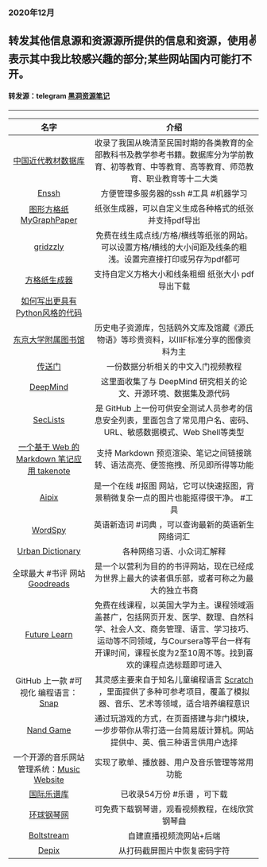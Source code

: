 ### 2020年12月
转发其他信息源和资源源所提供的信息和资源，使用✌表示其中我比较感兴趣的部分;某些网站国内可能打不开。
---
#### 转发源：telegram [黑洞资源笔记](https://t.me/tieliu)
---
|名字|介绍|
|:---:|:---:|
|[中国近代教材数据库 ](http://www.qdlib.com.cn:802/index.aspx) |收录了我国从晚清至民国时期的各类教育的全部教科书及教学参考书籍。数据库分为学前教育、初等教育、中等教育、高等教育、师范教育、职业教育等十二大类|
|[Enssh ](https://github.com/mattisonchao/enssh)|方便管理多服务器的ssh #工具 #机器学习|
|[图形方格纸 MyGraphPaper ](https://www.mygraphpaper.com/index.php?lang=zh-hans)|纸张生成器，可以自定义生成各种格式的纸张并支持pdf导出|
|[gridzzly ](http://gridzzly.com/)|免费在线生成点线/方格/横线等纸张的网站。可以设置方格/横线的大小间距及线条的粗浅。设置完直接打印或另存为pdf都可|
|[方格纸生成器 ](https://incompetech.com/graphpaper/lite/)  |支持自定义方格大小和线条粗细 纸张大小 pdf导出下载|
|[如何写出更具有Python风格的代码](http://telegra.ph/%E5%A6%82%E4%BD%95%E5%86%99%E5%87%BA%E6%9B%B4%E5%85%B7%E6%9C%89Python%E9%A3%8E%E6%A0%BC%E7%9A%84%E4%BB%A3%E7%A0%81-somenzz%E7%9A%84%E5%8D%9A%E5%AE%A2-CSDN%E5%8D%9A%E5%AE%A2-12-01)|
|[东京大学附属图书馆 ](https://www.lib.u-tokyo.ac.jp/ja/library/contents/collection)|历史电子资源库，包括鸥外文库及馆藏《源氏物语》等珍贵资料，以IIIF标准分享的图像资料为主|
|[传送门](https://wx.kaikeba.com/vipcourse/zyd46dvoxi/8usdsjg3rx?tenant=wx5046bc7413796142_channelParams728889&channelParams=%7B%22tenant%22%3A%22wx5046bc7413796142%22,%22content%22%3A%22%22,%22utm_source%22%3A%22natural%22%7D&sell=0&sub_goods_id=)|一份数据分析相关的中文入门视频教程|
|[DeepMind ](https://github.com/deepmind/deepmind-research) |这里面收集了与 DeepMind 研究相关的论文、开源环境、数据集及源代码|
|[SecLists ](https://github.com/danielmiessler/SecLists) |是 GitHub 上一份可供安全测试人员参考的信息安全列表，里面包含了常见用户名、密码、URL、敏感数据模式、Web Shell等类型|
|[一个基于 Web 的 Markdown 笔记应用 takenote ](https://github.com/taniarascia/takenote)|支持 Markdown 预览渲染、笔记之间链接跳转、语法高亮、便签拖拽、所见即所得等功能|
|[Aipix ](https://aipix.net/?lang=zh)|是一个在线 #抠图 网站，它可以快速抠图，背景稍微复杂一点的图片也能抠得很干净。 #工具|
|[WordSpy ](http://www.wordspy.com/) |英语新造词 #词典 ，可以查询最新的英语新生网络词汇
|[Urban Dictionary ](https://www.urbandictionary.com/)|各种网络习语、小众词汇解释|
|全球最大 #书评 网站 [Goodreads ](https://www.goodreads.com/)|是一个以营利为目的的书评网站，现在已经成为世界上最大的读者俱乐部，或者可称之为最大的独立书商|
|[Future Learn ](https://www.futurelearn.com/) |免费在线课程，以英国大学为主。课程领域涵盖甚广，包括网页开发、医学、数理、自然科学、社会人文、商务管理、语言、学习技巧、运动等不同领域，与Coursera等平台一样有开课时间，课程长度为2至10周不等。找到喜欢的课程点选标题即可进入|
|GitHub 上一款 #可视化 编程语言：[Snap ](https://github.com/jmoenig/Snap)|其灵感主要来自于知名儿童编程语言 [Scratch ](https://scratch.mit.edu/)，里面提供了多种可参考项目，覆盖了模拟器、音乐、艺术等领域，适合培养编程意识|
|[Nand Game ](http://nandgame.com/)|通过玩游戏的方式，在页面搭建与非门模块，一步步带你从零打造一台简易版计算机。网站提供中、英、俄三种语言供用户选择|
|一个开源的音乐网站管理系统：[Music Website ](https://github.com/Yin-Hongwei/music-website)|实现了歌单、播放器、用户及音乐管理等常用功能|
|[国际乐谱库 ](https://cn.imslp.org/wiki/Main_Page) |已收录54万份 #乐谱 ，可下载|
|[环球钢琴网 ](https://wap.hqgq.com/live/) |可免费下载钢琴谱，观看视频教程，在线欣赏钢琴曲|
|[Boltstream ](https://github.com/benwilber/boltstream)|自建直播视频流网站+后端|
|[Depix ](https://github.com/beurtschipper/Depix)|从打码截屏图片中恢复密码字符|